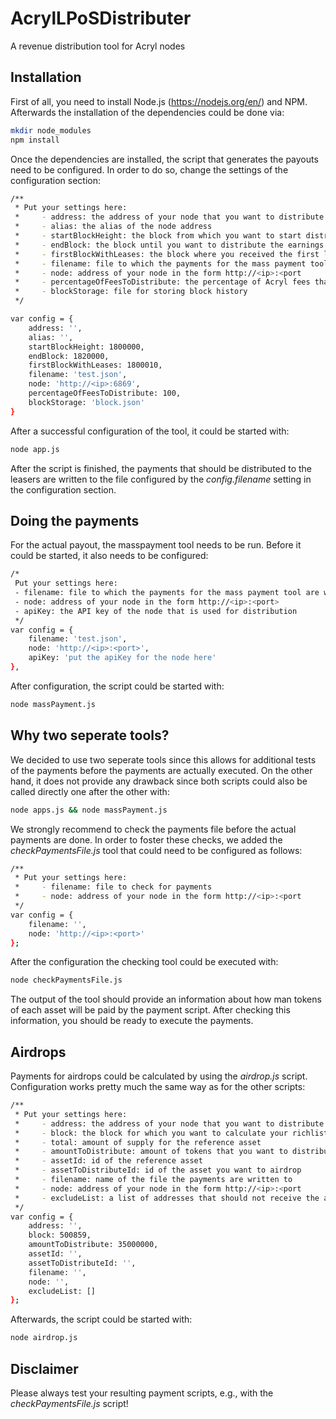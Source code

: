 # AcrylLPoSDistributer
A revenue distribution tool for Acryl nodes

## Installation
First of all, you need to install Node.js (https://nodejs.org/en/) and NPM. Afterwards the installation of the dependencies could be done via:
```sh
mkdir node_modules
npm install
```
Once the dependencies are installed, the script that generates the payouts need to be configured. In order to do so, change the settings of the configuration section:
```sh
/**
 * Put your settings here:
 *     - address: the address of your node that you want to distribute from
 *     - alias: the alias of the node address
 *     - startBlockHeight: the block from which you want to start distribution for
 *     - endBlock: the block until you want to distribute the earnings
 *     - firstBlockWithLeases: the block where you received the first lease
 *     - filename: file to which the payments for the mass payment tool are written
 *     - node: address of your node in the form http://<ip>:<port
 *     - percentageOfFeesToDistribute: the percentage of Acryl fees that you want to distribute
 *     - blockStorage: file for storing block history
 */

var config = {
    address: '',
    alias: '',
    startBlockHeight: 1800000,
    endBlock: 1820000,
    firstBlockWithLeases: 1800010,
    filename: 'test.json',
    node: 'http://<ip>:6869',
    percentageOfFeesToDistribute: 100,
    blockStorage: 'block.json'
}
```
After a successful configuration of the tool, it could be started with:
```sh
node app.js
```
After the script is finished, the payments that should be distributed to the leasers are written to the file configured by the _config.filename_ setting in the configuration section.
## Doing the payments
For the actual payout, the masspayment tool needs to be run. Before it could be started, it also needs to be configured:
```sh
/*
 Put your settings here:
 - filename: file to which the payments for the mass payment tool are written
 - node: address of your node in the form http://<ip>:<port>
 - apiKey: the API key of the node that is used for distribution
 */
var config = {
    filename: 'test.json',
    node: 'http://<ip>:<port>',
    apiKey: 'put the apiKey for the node here'
},
```
After configuration, the script could be started with:
```sh
node massPayment.js
```
## Why two seperate tools?
We decided to use two seperate tools since this allows for additional tests of the payments before the payments are actually executed. On the other hand, it does not provide any drawback since both scripts could also be called directly one after the other with:
```sh
node apps.js && node massPayment.js
```
We strongly recommend to check the payments file before the actual payments are done. In order to foster these checks, we added the _checkPaymentsFile.js_ tool that could need to be configured as follows:
```sh
/**
 * Put your settings here:
 *     - filename: file to check for payments
 *     - node: address of your node in the form http://<ip>:<port
 */
var config = {
    filename: '',
    node: 'http://<ip>:<port>'
};
```
After the configuration the checking tool could be executed with:
```sh
node checkPaymentsFile.js
```
The output of the tool should provide an information about how man tokens of each asset will be paid by the payment script. After checking this information, you should be ready to execute the payments.
## Airdrops
Payments for airdrops could be calculated by using the _airdrop.js_ script. Configuration works pretty much the same way as for the other scripts:
```sh
/**
 * Put your settings here:
 *     - address: the address of your node that you want to distribute from
 *     - block: the block for which you want to calculate your richlist
 *     - total: amount of supply for the reference asset
 *     - amountToDistribute: amount of tokens that you want to distribute (have decimals in mind here...)
 *     - assetId: id of the reference asset
 *     - assetToDistributeId: id of the asset you want to airdrop
 *     - filename: name of the file the payments are written to
 *     - node: address of your node in the form http://<ip>:<port
 *     - excludeList: a list of addresses that should not receive the airdrop, e.g., exchanges...
 */
var config = {
    address: '',
    block: 500859,
    amountToDistribute: 35000000,
    assetId: '',
    assetToDistributeId: '',
    filename: '',
    node: '',
    excludeList: []
};
```
Afterwards, the script could be started with:
```sh
node airdrop.js
```
## Disclaimer
Please always test your resulting payment scripts, e.g., with the _checkPaymentsFile.js_ script!
